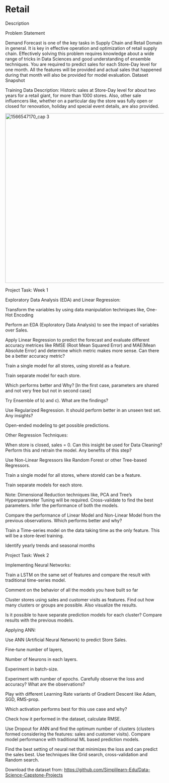 # Retail
Description

Problem Statement

Demand Forecast is one of the key tasks in Supply Chain and Retail Domain in general. It is key in effective operation and optimization of retail supply chain. Effectively solving this problem requires knowledge about a wide range of tricks in Data Sciences and good understanding of ensemble techniques. 
You are required to predict sales for each Store-Day level for one month. All the features will be provided and actual sales that happened during that month will also be provided for model evaluation. 
Dataset Snapshot

Training Data Description: Historic sales at Store-Day level for about two years for a retail giant, for more than 1000 stores. Also, other sale influencers like, whether on a particular day the store was fully open or closed for renovation, holiday and special event details, are also provided. 

<img width="538" alt="1566547170_cap 3" src="https://github.com/user-attachments/assets/d8c65614-a096-4d5a-abfb-b299f2863be4"> 

Project Task: Week 1

Exploratory Data Analysis (EDA) and Linear Regression:

Transform the variables by using data manipulation techniques like, One-Hot Encoding 

Perform an EDA (Exploratory Data Analysis) to see the impact of variables over Sales.

Apply Linear Regression to predict the forecast and evaluate different accuracy metrices like RMSE (Root Mean Squared Error) and MAE(Mean Absolute Error) and determine which metric makes more sense. Can there be a better accuracy metric?

Train a single model for all stores, using storeId as a feature.

Train separate model for each store.

Which performs better and Why? [In the first case, parameters are shared and not very free but not in second case]

Try Ensemble of b) and c). What are the findings?

Use Regularized Regression. It should perform better in an unseen test set. Any insights?

Open-ended modeling to get possible predictions.

Other Regression Techniques:

When store is closed, sales = 0. Can this insight be used for Data Cleaning? Perform this and retrain the model. Any benefits of this step?

Use Non-Linear Regressors like Random Forest or other Tree-based Regressors.

Train a single model for all stores, where storeId can be a feature.

Train separate models for each store.

Note: Dimensional Reduction techniques like, PCA and Tree’s Hyperparameter Tuning will be required. Cross-validate to find the best parameters. Infer the performance of both the models. 

Compare the performance of Linear Model and Non-Linear Model from the previous observations. Which performs better and why?

Train a Time-series model on the data taking time as the only feature. This will be a store-level training.

Identify yearly trends and seasonal months

 

Project Task: Week 2

Implementing Neural Networks:

Train a LSTM on the same set of features and compare the result with traditional time-series model.

Comment on the behavior of all the models you have built so far

Cluster stores using sales and customer visits as features. Find out how many clusters or groups are possible. Also visualize the results.

Is it possible to have separate prediction models for each cluster? Compare results with the previous models.

Applying ANN:

Use ANN (Artificial Neural Network) to predict Store Sales.

Fine-tune number of layers,

Number of Neurons in each layers.

Experiment in batch-size.

Experiment with number of epochs. Carefully observe the loss and accuracy? What are the observations?

Play with different  Learning Rate  variants of Gradient Descent like Adam, SGD, RMS-prop.

Which activation performs best for this use case and why?

Check how it performed in the dataset, calculate RMSE.

Use Dropout for ANN and find the optimum number of clusters (clusters formed considering the features: sales and customer visits). Compare model performance with traditional ML based prediction models. 

Find the best setting of neural net that minimizes the loss and can predict the sales best. Use techniques like Grid search, cross-validation and Random search.

 Download the dataset from: https://github.com/Simplilearn-Edu/Data-Science-Capstone-Projects
